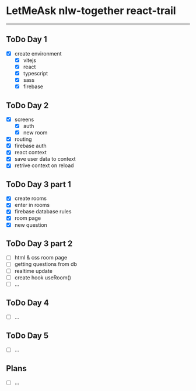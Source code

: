 # LetMeAsk nlw-together react-trail

***

## ToDo Day 1
- [x] create environment
  - [x] vitejs
  - [x] react
  - [x] typescript
  - [x] sass
  - [x] firebase

## ToDo Day 2
- [x] screens
  - [x] auth
  - [x] new room
- [x] routing
- [x] firebase auth
- [x] react context
- [x] save user data to context
- [x] retrive context on reload

## ToDo Day 3 part 1
- [x] create rooms
- [x] enter in rooms
- [x] firebase database rules
- [x] room page
- [x] new question

## ToDo Day 3 part 2
- [ ] html & css room page
- [ ] getting questions from db
- [ ] realtime update
- [ ] create hook useRoom()
- [ ] ...

## ToDo Day 4
- [ ] ...

## ToDo Day 5
- [ ] ...

## Plans
- [ ] ...